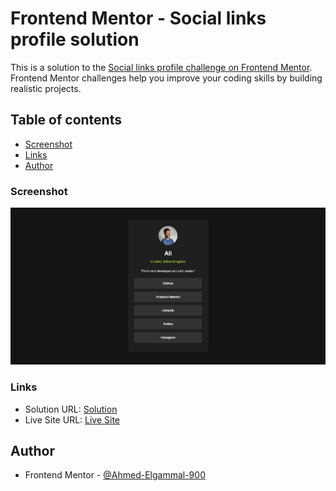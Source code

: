 # Frontend Mentor - Social links profile solution

This is a solution to the [Social links profile challenge on Frontend Mentor](https://www.frontendmentor.io/challenges/social-links-profile-UG32l9m6dQ). Frontend Mentor challenges help you improve your coding skills by building realistic projects. 

## Table of contents

  - [Screenshot](#screenshot)
  - [Links](#links)
  - [Author](#author)


### Screenshot

![Screenshot](./images/Social%20Links%20Profile.jpeg)

### Links

- Solution URL: [Solution](https://your-solution-url.com)
- Live Site URL: [Live Site](https://your-live-site-url.com)


## Author

- Frontend Mentor - [@Ahmed-Elgammal-900](https://www.frontendmentor.io/profile/Ahmed-Elgammal-900)
